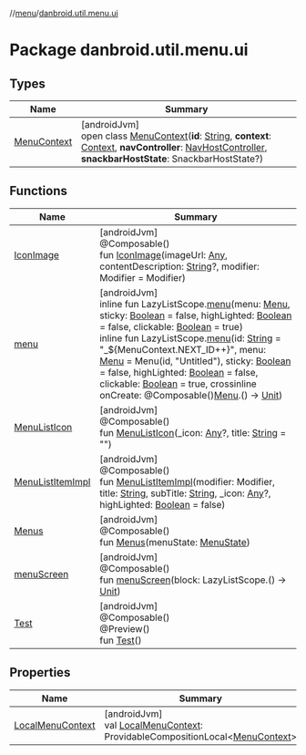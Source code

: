 //[menu](../../index.md)/[danbroid.util.menu.ui](index.md)

# Package danbroid.util.menu.ui

## Types

| Name | Summary |
|---|---|
| [MenuContext](-menu-context/index.md) | [androidJvm]<br>open class [MenuContext](-menu-context/index.md)(**id**: [String](https://kotlinlang.org/api/latest/jvm/stdlib/kotlin/-string/index.html), **context**: [Context](https://developer.android.com/reference/kotlin/android/content/Context.html), **navController**: [NavHostController](https://developer.android.com/reference/kotlin/androidx/navigation/NavHostController.html), **snackbarHostState**: SnackbarHostState?) |

## Functions

| Name | Summary |
|---|---|
| [IconImage](-icon-image.md) | [androidJvm]<br>@Composable()<br>fun [IconImage](-icon-image.md)(imageUrl: [Any](https://kotlinlang.org/api/latest/jvm/stdlib/kotlin/-any/index.html), contentDescription: [String](https://kotlinlang.org/api/latest/jvm/stdlib/kotlin/-string/index.html)?, modifier: Modifier = Modifier) |
| [menu](menu.md) | [androidJvm]<br>inline fun LazyListScope.[menu](menu.md)(menu: [Menu](../danbroid.util.menu/-menu/index.md), sticky: [Boolean](https://kotlinlang.org/api/latest/jvm/stdlib/kotlin/-boolean/index.html) = false, highLighted: [Boolean](https://kotlinlang.org/api/latest/jvm/stdlib/kotlin/-boolean/index.html) = false, clickable: [Boolean](https://kotlinlang.org/api/latest/jvm/stdlib/kotlin/-boolean/index.html) = true)<br>inline fun LazyListScope.[menu](menu.md)(id: [String](https://kotlinlang.org/api/latest/jvm/stdlib/kotlin/-string/index.html) = "_${MenuContext.NEXT_ID++}", menu: [Menu](../danbroid.util.menu/-menu/index.md) = Menu(id, "Untitled"), sticky: [Boolean](https://kotlinlang.org/api/latest/jvm/stdlib/kotlin/-boolean/index.html) = false, highLighted: [Boolean](https://kotlinlang.org/api/latest/jvm/stdlib/kotlin/-boolean/index.html) = false, clickable: [Boolean](https://kotlinlang.org/api/latest/jvm/stdlib/kotlin/-boolean/index.html) = true, crossinline onCreate: @Composable()[Menu](../danbroid.util.menu/-menu/index.md).() -> [Unit](https://kotlinlang.org/api/latest/jvm/stdlib/kotlin/-unit/index.html)) |
| [MenuListIcon](-menu-list-icon.md) | [androidJvm]<br>@Composable()<br>fun [MenuListIcon](-menu-list-icon.md)(_icon: [Any](https://kotlinlang.org/api/latest/jvm/stdlib/kotlin/-any/index.html)?, title: [String](https://kotlinlang.org/api/latest/jvm/stdlib/kotlin/-string/index.html) = "") |
| [MenuListItemImpl](-menu-list-item-impl.md) | [androidJvm]<br>@Composable()<br>fun [MenuListItemImpl](-menu-list-item-impl.md)(modifier: Modifier, title: [String](https://kotlinlang.org/api/latest/jvm/stdlib/kotlin/-string/index.html), subTitle: [String](https://kotlinlang.org/api/latest/jvm/stdlib/kotlin/-string/index.html), _icon: [Any](https://kotlinlang.org/api/latest/jvm/stdlib/kotlin/-any/index.html)?, highLighted: [Boolean](https://kotlinlang.org/api/latest/jvm/stdlib/kotlin/-boolean/index.html) = false) |
| [Menus](-menus.md) | [androidJvm]<br>@Composable()<br>fun [Menus](-menus.md)(menuState: [MenuState](../danbroid.util.menu/-menu-state/index.md)) |
| [menuScreen](menu-screen.md) | [androidJvm]<br>@Composable()<br>fun [menuScreen](menu-screen.md)(block: LazyListScope.() -> [Unit](https://kotlinlang.org/api/latest/jvm/stdlib/kotlin/-unit/index.html)) |
| [Test](-test.md) | [androidJvm]<br>@Composable()<br>@Preview()<br>fun [Test](-test.md)() |

## Properties

| Name | Summary |
|---|---|
| [LocalMenuContext](-local-menu-context.md) | [androidJvm]<br>val [LocalMenuContext](-local-menu-context.md): ProvidableCompositionLocal<[MenuContext](-menu-context/index.md)> |
